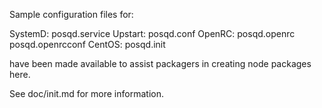 Sample configuration files for:

SystemD: posqd.service
Upstart: posqd.conf
OpenRC:  posqd.openrc
         posqd.openrcconf
CentOS:  posqd.init

have been made available to assist packagers in creating node packages here.

See doc/init.md for more information.
